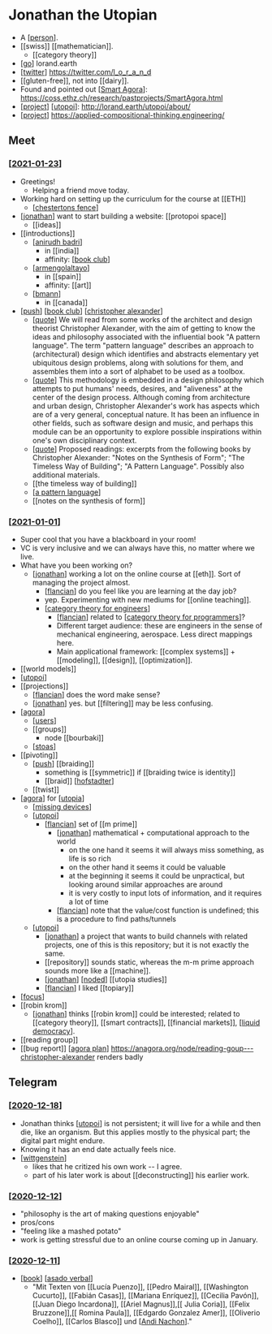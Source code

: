 # Jonathan the Utopian
- A [[person]].
- [[swiss]] [[mathematician]].
  - [[category theory]]
- [[go]] lorand.earth
- [[twitter]] https://twitter.com/l_o_r_a_n_d
- [[gluten-free]], not into [[dairy]].
- Found and pointed out [[Smart Agora]]: https://coss.ethz.ch/research/pastprojects/SmartAgora.html
- [[project]] [[utopoi]]: http://lorand.earth/utopoi/about/
- [[project]] https://applied-compositional-thinking.engineering/

## Meet

### [[2021-01-23]]

- Greetings!
  - Helping a friend move today.
- Working hard on setting up the curriculum for the course at [[ETH]]
  - [[chestertons fence]]
- [[jonathan]] want to start building a website: [[protopoi space]]
  - [[ideas]] 
- [[introductions]]
  - [[anirudh badri]]
    - in [[india]]
    - affinity: [[book club]]
  - [[armengolaltayo]]
    - in [[spain]]
    - affinity: [[art]]
  - [[bmann]]
    - in [[canada]]
- [[push]] [[book club]] [[christopher alexander]]
  - [[quote]] We will read from some works of the architect and design theorist Christopher Alexander, with the aim of getting to know the ideas and philosophy associated with the influential book "A pattern language". The term "pattern language" describes an approach to (architectural) design which identifies and abstracts elementary yet ubiquitous design problems, along with solutions for them, and assembles them into a sort of alphabet to be used as a toolbox. 
  - [[quote]] This methodology is embedded in a design philosophy which attempts to put humans' needs, desires, and "aliveness" at the center of the design process. Although coming from architecture and urban design, Christopher Alexander's work has aspects which are of a very general, conceptual nature. It has been an influence in other fields, such as software design and music, and perhaps this module can be an opportunity to explore possible inspirations within one's own disciplinary context.
  - [[quote]] Proposed readings: excerpts from the following books by Christopher Alexander: "Notes on the Synthesis of Form"; "The Timeless Way of Building"; "A Pattern Language". Possibly also additional materials.
  - [[the timeless way of building]]
  - [[a pattern language]]
  - [[notes on the synthesis of form]]

### [[2021-01-01]]
- Super cool that you have a blackboard in your room! 
- VC is very inclusive and we can always have this, no matter where we live.
- What have you been working on?
  - [[jonathan]] working a lot on the online course at [[eth]]. Sort of managing the project almost.
    - [[flancian]] do you feel like you are learning at the day job?
    - yep. Experimenting with new mediums for [[online teaching]].
    - [[category theory for engineers]]
      - [[flancian]] related to [[category theory for programmers]]?
      - Different target audience: these are engineers in the sense of mechanical engineering, aerospace. Less direct mappings here.
      - Main applicational framework: [[complex systems]] + [[modeling]], [[design]], [[optimization]].
- [[world models]]
- [[utopoi]]
- [[projections]]
  - [[flancian]] does the word make sense?
  - [[jonathan]] yes. but [[filtering]] may be less confusing.
- [[agora]]
  - [[users]]
  - [[groups]]
    - node [[bourbaki]]
  - [[stoas]]
- [[pivoting]]
  - [[push]] [[braiding]]
    - something is [[symmetric]] if [[braiding twice is identity]]
    - [[braid]] [[hofstadter]] 
  - [[twist]]
- [[agora]] for [[utopia]]
  - [[missing devices]] 
  - [[utopoi]]
    - [[flancian]] set of [[m prime]]
      - [[jonathan]] mathematical + computational approach to the world
        - on the one hand it seems it will always miss something, as life is so rich
        - on the other hand it seems it could be valuable
        - at the beginning it seems it could be unpractical, but looking around similar approaches are around
        - it is very costly to input lots of information, and it requires a lot of time
      - [[flancian]] note that the value/cost function is undefined; this is a procedure to find paths/tunnels
  - [[utopoi]]
    - [[jonathan]] a project that wants to build channels with related projects, one of this is this repository; but it is not exactly the same.
    - [[repository]] sounds static, whereas the m-m prime approach sounds more like a [[machine]].
    - [[jonathan]] [[noded]] [[utopia studies]]
    - [[flancian]] I liked [[topiary]]
- [[focus]]
- [[robin krom]]
  - [[jonathan]] thinks [[robin krom]] could be interested; related to [[category theory]], [[smart contracts]], [[financial markets]], [[liquid democracy]].
- [[reading group]]
- [[bug report]] [[agora plan]] https://anagora.org/node/reading-goup---christopher-alexander renders badly

## Telegram
### [[2020-12-18]]
- Jonathan thinks [[utopoi]] is not persistent; it will live for a while and then die, like an organism. But this applies mostly to the physical part; the digital part might endure.
- Knowing it has an end date actually feels nice.
- [[wittgenstein]]
  - likes that he critized his own work -- I agree.
  - part of his later work is about [[deconstructing]] his earlier work.
### [[2020-12-12]]
- "philosophy is the art of making questions enjoyable"
- pros/cons
- "feeling like a mashed potato"
- work is getting stressful due to an online course coming up in January.

### [[2020-12-11]]
- [[book]] [[asado verbal]]
  - "Mit Texten von [[Lucía Puenzo]], [[Pedro Mairal]], [[Washington Cucurto]], [[Fabián Casas]], [[Mariana Enríquez]], [[Cecilia Pavón]], [[Juan Diego Incardona]], [[Ariel Magnus]],[[ Julia Coria]], [[Felix Bruzzone]],[[ Romina Paula]], [[Edgardo Gonzalez Amer]], [[Oliverio Coelho]], [[Carlos Blasco]] und [[Andi Nachon]]."


[//begin]: # "Autogenerated link references for markdown compatibility"
[person]: person "Person"
[go]: go "Go"
[twitter]: twitter "Twitter"
[Smart Agora]: smart-agora "Smart Agora"
[project]: project "Project"
[utopoi]: utopoi "Utopoi"
[2021-01-23]: journal/2021-01-23 "2021-01-23"
[chestertons fence]: chestertons-fence "Chestertons Fence"
[jonathan]: jonathan "Jonathan"
[anirudh badri]: anirudh-badri "Anirudh Badri"
[book club]: book-club "Book Club"
[armengolaltayo]: armengolaltayo "Armengolaltayo"
[bmann]: bmann "Bmann"
[push]: push "Push"
[christopher alexander]: christopher-alexander "Christopher Alexander"
[quote]: quote "Quote"
[a pattern language]: a-pattern-language "A Pattern Language"
[2021-01-01]: journal/2021-01-01 "2021-01-01"
[flancian]: flancian "Flancian"
[category theory for engineers]: category-theory-for-engineers "Category Theory for Engineers"
[category theory for programmers]: category-theory-for-programmers "Category Theory for Programmers"
[agora]: agora "Agora"
[users]: users "Users"
[stoas]: stoas "Stoas"
[hofstadter]: hofstadter "Hofstadter"
[utopia]: utopia "Utopia"
[missing devices]: missing-devices "Missing Devices"
[noded]: noded "Noded"
[focus]: focus "Focus"
[liquid democracy]: liquid-democracy "Liquid Democracy"
[agora plan]: agora-plan "Agora Plan"
[2020-12-18]: journal/2020-12-18 "2020-12-18"
[wittgenstein]: wittgenstein "Wittgenstein"
[2020-12-12]: journal/2020-12-12 "2020-12-12"
[2020-12-11]: journal/2020-12-11 "2020-12-11"
[book]: book "Book"
[asado verbal]: asado-verbal "Asado Verbal"
[Andi Nachon]: andi-nachon "Andi Nachon"
[//end]: # "Autogenerated link references"